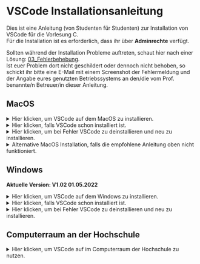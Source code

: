 # VSCode Installationsanleitung

Dies ist eine Anleitung (von Studenten für Studenten) zur Installation von VSCode für die Vorlesung C.<br />
Für die Installation ist es erforderlich, dass ihr über <b>Adminrechte</b> verfügt.<br />

Sollten während der Installation Probleme auftreten, schaut hier nach einer Lösung: [03_Fehlerbehebung](https://github.com/hshf1/VorlesungC/blob/main/VSCode/03_Fehlerbehebung.md). <br />
Ist euer Problem dort nicht geschildert oder dennoch nicht behoben, so schickt ihr bitte eine E-Mail mit einem Screenshot der Fehlermeldung und der Angabe eures genutzten Betriebssystems an den/die vom Prof. benannte/n Betreuer/in dieser Anleitung.

## MacOS

<details>
  <summary>Hier klicken, um VSCode auf dem MacOS zu installieren.</summary>

### Schritt 1
Wir laden VSCode für Mac herunter, indem wir auf den folgenden Link klicken:
https://code.visualstudio.com/docs?dv=osx

Danach schieben wir im Finder einfach die Datei `<Visual Studio Code.app>` in den `<Programme>` Ordner. 
  
### Schritt 2
  
Ladet die folgende Datei herunter: [installVSCode.sh.zip](https://github.com/hshf1/VorlesungC/files/8517147/installVSCode.sh.zip)

Die Datei aus diesem ZIP-Ordner schiebt ihr auf euren Schreibtisch (Desktop). <br />
<img width="401" alt="Bildschirmfoto 2022-04-17 um 05 35 45" src="https://user-images.githubusercontent.com/100713757/163699203-aff40972-d3a1-4212-ad96-71e6606950f9.png"> <br />
  
Nun öffnet ihr das Terminal <br />
<img width="566" alt="Bildschirmfoto 2022-04-17 um 05 31 43" src="https://user-images.githubusercontent.com/100713757/163699216-b1eb7dd1-ffce-4bcd-be21-1691adaf0c6b.png">
  
und gebt folgendes ein:
  
> sh ~/Desktop/installVSCode.sh
  
<img width="561" alt="Bildschirmfoto 2022-04-17 um 05 38 53" src="https://user-images.githubusercontent.com/100713757/163699298-7f71c5ab-07f6-43cd-857b-e3eb61dab502.png">

Nun werdet ihr nach eurem Passwort gefragt. <br />

<img width="561" alt="Bildschirmfoto 2022-04-17 um 05 38 59" src="https://user-images.githubusercontent.com/100713757/163699305-1b6cf156-158f-4c7c-880f-c51858000e5e.png">
  
Gebt das Passwort ein, dass ihr auch für die Anmeldung am Laptop nutzt und drückt auf Enter auf der Tastatur.
  
Am Ende sollte dann Installation beendet erscheinen. <br />
<img width="750" alt="Bildschirmfoto 2022-04-17 um 05 33 50" src="https://user-images.githubusercontent.com/100713757/163699227-a2bf91bd-3c4f-42d6-a16b-a7946f22f5c9.png">

Hiermit wäre die Installation auch schon fertig und wir können mit [Erste Schritte](https://github.com/hshf1/VorlesungC/blob/main/VSCode/02_Erste_Schritte.md) weiter machen.

  </details>
  
<details>
<summary>Hier klicken, falls VSCode schon installiert ist.</summary>
  
Das ist kein Problem, dann führe bei der oben beschriebene Installation nur Schritt 2 durch.

</details>
  
  <details>
  <summary>Hier klicken, um bei Fehler VSCode zu deinstallieren und neu zu installieren.</summary>
Falls bei der Installation oder der anschließenden Nutzung von VSCode fehler auftreten, so könnt ihr VSCode deinstallieren 
und wieder anhand der oberen Anleitung neu installieren. Wie Programme auf einem MacOS deinstalliert/gelöscht werden, ist hier erklärt:
https://support.apple.com/de-de/HT202235
    
  </details>
  
  <details>
<summary>Alternative MacOS Installation, falls die empfohlene Anleitung oben nicht funktioniert.</summary>  

### Schritt 1
Damit wir mit Visual Studio Code C programmieren können, brauchen wir einen Compiler und Debugger. 

Dazu öffnen wir den Terminal und überprüfen, ob dies bereits vorhanden ist, indem wir
> clang –version

im Terminal eingeben. Bekommen wir eine Versionsnummer angezeigt, können wir mit Schritt 2 weiter machen. Bekommen wir aber 
mit der Abfrage keine Versionsnummer angezeit, so geben wir im Terminal
> Xcode-select –install

ein und überprüfen das Ergebnis wieder mit 
> clang –version

Nun sollte eine Versionsnummer angezeigt werden und wir können mit Schritt 2 weiter machen.

### Schritt 2
Wir laden VSCode für Mac herunter, indem wir auf den folgenden Link klicken:
https://code.visualstudio.com/docs?dv=osx

Danach schieben wir im Finder einfach die Datei `<Visual Studio Code.app>` in den `<Programme>` Ordner. 

### Schritt 3
Wir öffnen als nächstes Visual Studio Code.<br />

Nun installieren wir einige Erweiterungen, in dem wir auf das Symbol mit 3+1 Quadraten auf der linken Seite klicken:

<img width="367" alt="image" src="https://user-images.githubusercontent.com/78163337/112048606-e031c480-8b4e-11eb-81a7-13dccddf3201.png">

Wir möchten die vier Extensions C/C++, Code Runner, Live Share und GitLens. Oft gibt es eine reguläre, stabile und eine Vorab-Test-Version. Man kann sich an den Downloadzahlen aus den folgenden Screenshots orientieren, um die stabile Version zu erwischen:

![image](https://user-images.githubusercontent.com/78163337/112048686-f50e5800-8b4e-11eb-871f-51418cd4aaf6.png)

![image](https://user-images.githubusercontent.com/78163337/112048709-fb9ccf80-8b4e-11eb-8c6b-92e817526a56.png)

![image](https://user-images.githubusercontent.com/78163337/112048726-00618380-8b4f-11eb-84c5-c4ed73dc9d22.png)
  
![image](https://user-images.githubusercontent.com/100713757/159911055-cba05f87-f11f-402c-bec2-1551c6098574.png)
  
### Schritt 4
  
Um die Einstellungen überall zu haben, egal wo wir die Programme speichern und von anfang an überall debuggen können, laden wir zuerst den ZIP-Ordner herunter: [SettingsMAC.zip](https://github.com/hshf1/VorlesungC/files/8498985/SettingsMAC.zip)

Nun gehe wir im Finder auf Gehe zu und gehen da auf Gehe zum Ordner.
  
![image](https://user-images.githubusercontent.com/100713757/160494364-ae34d538-8420-4e91-b3d8-b47f8dd8bf89.png)

In der Suchleichte geben wir folgende Adresse ein: 
ACHTUNG: [Platzhalter] müsst ihr zusammen mit den eckigen Klammern nach eurem Benutzernamen auf dem MacOS umbennenen. 

>  /Users/[Platzhalter]/Library/Application Support/Code/User
  
In meinem Fall ist mein Benutzername ck und sieht wie folgt dann aus:
  
![image](https://user-images.githubusercontent.com/100713757/160494625-2aace6a3-2697-4d48-8494-5722c8affd83.png)
  
In den geöffneten Ordner kopiert ihr nun die 3 Dateien aus dem aus Schritt 1 runtergeladenen ZIP-Ordner. Falls da schon Dateien mit dem selben Namen vorhanden sind, ersetzt diese einfach.
  
Nun sollten die 3 Dateien sich in diesem Ordner befinden.
  
![image](https://user-images.githubusercontent.com/100713757/160494882-73fbd31a-1ba8-4774-b266-010bd286027e.png)
  
Hiermit wäre die Installation auch schon fertig und wir können mit [Erste Schritte](https://github.com/hshf1/VorlesungC/blob/main/VSCode/02_Erste_Schritte.md) weiter machen.
  </details>

## Windows
<b>Aktuelle Version: V1.02 01.05.2022</b>
    
<details> 
<summary>Hier klicken, um VSCode auf dem Windows zu installieren.</summary> 
  
### Schritt 1

Wir laden den ZIP-Ordner hier runter: 
[installVSCode.zip](https://github.com/hshf1/VorlesungC/files/8599051/installVSCode.zip)

Die Datei im ZIP-Ordner entpacken wir, z.B. in Downloads oder Desktop und mit einem rechtsklick starten wir die Datei mit Administrationsrechten.
Sobald die Installation erfolgt ist, bekommt ihr darüber eine Meldung, dass Terminal schließt sich und ein Logfile öffnet sich.

### Schritt 2

Dieses Mal kann das ein paar Minuten dauern. Sobald die Installation fertig ist, wird sich das Terminal nach 5 Sekunden selbst schließen.

Hiermit wäre die Installation auch schon fertig und wir können mit [Erste Schritte](https://github.com/hshf1/VorlesungC/blob/main/VSCode/02_Erste_Schritte.md) weiter machen.
</details>      
    
<details>
<summary>Hier klicken, falls VSCode schon installiert ist.</summary>
  
Das ist kein Problem, führe die oben beschriebene Installationsanleitung einfach ganz normal durch.<br />
Bereits installierte Programme bleiben erhalten und nur fehlende dazu installiert.

</details>
  <details>
  <summary>Hier klicken, um bei Fehler VSCode zu deinstallieren und neu zu installieren.</summary>
Falls bei der Installation oder der anschließenden Nutzung von VSCode fehler auftreten, so könnt ihr es komplett deinstallieren und wieder anhand der oberen Anleitung neu installieren.
<br /><br />
Dafür müsst ihr diese Programme deinstallieren:

![Deinstallation](https://user-images.githubusercontent.com/100713757/159841162-32f5c2e6-24e2-4f33-a9a5-d7a18cd034ac.png)

    
Zum Schluss starten wir noch die Eingabeaufforderung (CMD) mit Adminrechten und geben folgenden Code ein:
> RMDIR /S /Q C:\ProgramData\chocolatey
    
Nun ist alles deinstalliert und gelöscht und es kann mit der Installation wieder von vorne begonnen werden.
    
  </details>
  
## Computerraum an der Hochschule

<details>
  <summary>Hier klicken, um VSCode auf im Computerraum der Hochschule zu nutzen.</summary>

### Schritt 1

Wir laden den ZIP-Ordner hier runter:
[installVSCodeCR.zip](https://github.com/hshf1/VorlesungC/files/8538663/installVSCodeCR.zip)

Die Datei im ZIP-Ordner schieben wir in den Downloadsordner oder auf den Desktop und starten die Datei von dort aus.
![Schritt 1](https://user-images.githubusercontent.com/100713757/163715189-8d3b902b-be32-405e-8b38-47a029ef3ab3.png)

### Schritt 2
Nun starten wir VSCode und öffnen einen Ordner. Um den debugger nutzen zu können, muss du mit VSCode den Ordner direkt über das Netzlaufwerk mit deiner Kennung öffnen.

Hiermit wäre die Installation auch schon fertig und VSCode ist nun im Computerraum nutzbar.
</details>

<!-- <details> 
<summary>Hier klicken, um VSCode auf im Computerraum der Hochschule zu nutzen.</summary> 
    
Solltet ihr bei der Installation Probleme aufgrund eures Virenscanners oder durch Windows Defender haben, so könnt ihr die alternative Installation weiter unten nutzen.
  
Ladet folgende Datei herunter und entpackt es: [installVSCodeCR.zip](https://github.com/hshf1/VorlesungC/files/8538657/installVSCodeCR.zip) <br />
Nun startet ihr das Programm und folgt den Befehlen. 

Hiermit wäre die Installation auch schon fertig und wir können mit [Erste Schritte](https://github.com/hshf1/VorlesungC/blob/main/VSCode/Erste_Schritte.md) weiter machen.
</details> -->
    
<!--  <details> 
<summary>Hier klicken, um VSCode auf dem Windows zu installieren.</summary> 
    
Solltet ihr bei der Installation Probleme aufgrund eures Virenscanners oder durch Windows Defender haben, so könnt ihr die alternative Installation weiter untern nutzen.
  
Ladet folgende Datei herunter und entpackt es: [installVSCode.zip](https://github.com/hshf1/VorlesungC/files/8517029/installVSCode.zip) <br />
Nun startet ihr das Programm als Administrator und folgt den Befehlen. 

Hiermit wäre die Installation auch schon fertig und wir können mit [Erste Schritte](https://github.com/hshf1/VorlesungC/blob/main/VSCode/Erste_Schritte.md) weiter machen.
</details>
--->
    
<!-- <details> 
<summary>Alternative Windows Installation, falls die empfohlene Anleitung oben nicht funktioniert.</summary> 
  
### Schritt 1

Wir laden den ZIP-Ordner hier runter:
[installVSCode.zip](https://github.com/hshf1/VorlesungC/files/8517088/installVSCode.zip)

Die Datei im ZIP-Ordner entpacken wir direkt in den Downloadsordner und lassen es da. Es darf nicht in einem weiteren Ordner sein!
![Schritt 1](https://user-images.githubusercontent.com/100713757/163715189-8d3b902b-be32-405e-8b38-47a029ef3ab3.png)

### Schritt 2
Wir öffnen die Eingabeaufforderung als Administrator.
  
![Schritt 2 CMD](https://user-images.githubusercontent.com/100713757/159831542-2f08c9b7-ef1c-4feb-a8a8-435d69435238.jpg)

Nun kopieren wir die folgende Zeile in das Terminal, bestätigen mit Enter und warten wieder auf den Eingabeprompt.
  
> cd %USERPROFILE%\Downloads & installVSCode.cmd
  
![Schritt 2 Code](https://user-images.githubusercontent.com/100713757/159831925-92e8b154-19cc-4aec-b434-c62facb4813f.png)

Dieses Mal kann das ein paar Minuten dauern. Sobald die Installation fertig ist, wird sich das Terminal nach 5 Sekunden selbst schließen.

Hiermit wäre die Installation auch schon fertig und wir können mit [Erste Schritte](https://github.com/hshf1/VorlesungC/blob/main/VSCode/02_Erste_Schritte.md) weiter machen.
</details>  
--> 

